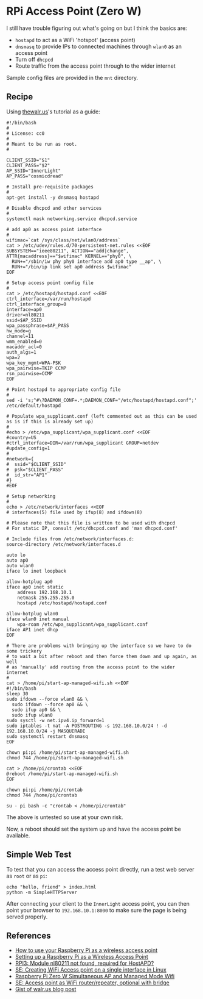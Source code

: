 RPi Access Point (Zero W)
===

I still have trouble figuring out what's going on but I think the
basics are:

* `hostapd` to act as a WiFi 'hotspot' (access point)
* `dnsmasq` to provide IPs to connected machines through `wlan0` as an access point
* Turn off `dhcpcd`
* Route traffic from the access point through to the wider internet

Sample config files are provided in the `mnt` directory.

Recipe
---

Using [thewalr.us](https://blog.thewalr.us/2017/09/26/raspberry-pi-zero-w-simultaneous-ap-and-managed-mode-wifi/)'s tutorial as
a guide:

```
#!/bin/bash
#
# License: cc0
#
# Meant to be run as root.
#

CLIENT_SSID="$1"
CLIENT_PASS="$2"
AP_SSID="InnerLight"
AP_PASS="cosmicdread"

# Install pre-requisite packages
#
apt-get install -y dnsmasq hostapd

# Disable dhcpcd and other services
#
systemctl mask networking.service dhcpcd.service

# add ap0 as access point interface
#
wifimac=`cat /sys/class/net/wlan0/address`
cat > /etc/udev/rules.d/70-persistent-net.rules <<EOF
SUBSYSTEM=="ieee80211", ACTION=="add|change", ATTR{macaddress}=="$wifimac" KERNEL=="phy0", \
  RUN+="/sbin/iw phy phy0 interface add ap0 type __ap", \
  RUN+="/bin/ip link set ap0 address $wifimac"
EOF

# Setup access point config file
#
cat > /etc/hostapd/hostapd.conf <<EOF
ctrl_interface=/var/run/hostapd
ctrl_interface_group=0
interface=ap0
driver=nl80211
ssid=$AP_SSID
wpa_passphrase=$AP_PASS
hw_mode=g
channel=11
wmm_enabled=0
macaddr_acl=0
auth_algs=1
wpa=2
wpa_key_mgmt=WPA-PSK
wpa_pairwise=TKIP CCMP
rsn_pairwise=CCMP
EOF

# Point hostapd to appropriate config file
#
sed -i 's;^#\?DAEMON_CONF=.*;DAEMON_CONF="/etc/hostapd/hostapd.conf";' /etc/default/hostapd

# Populate wpa_supplicant.conf (left commented out as this can be used as is if this is already set up)
#
#echo > /etc/wpa_supplicant/wpa_supplicant.conf <<EOF
#country=US
#ctrl_interface=DIR=/var/run/wpa_supplicant GROUP=netdev
#update_config=1
#
#network={
#  ssid="$CLIENT_SSID"
#  psk="$CLIENT_PASS"
#  id_str="AP1"
#}
#EOF

# Setup networking
#
echo > /etc/network/interfaces <<EOF
# interfaces(5) file used by ifup(8) and ifdown(8)

# Please note that this file is written to be used with dhcpcd
# For static IP, consult /etc/dhcpcd.conf and 'man dhcpcd.conf'

# Include files from /etc/network/interfaces.d:
source-directory /etc/network/interfaces.d

auto lo
auto ap0
auto wlan0
iface lo inet loopback

allow-hotplug ap0
iface ap0 inet static
    address 192.168.10.1
    netmask 255.255.255.0
    hostapd /etc/hostapd/hostapd.conf

allow-hotplug wlan0
iface wlan0 inet manual
    wpa-roam /etc/wpa_supplicant/wpa_supplicant.conf
iface AP1 inet dhcp
EOF

# There are problems with bringing up the interface so we have to do some trickery
# to wait a bit after reboot and then force them down and up again, as well
# as 'manually' add routing from the access point to the wider internet
#
cat > /home/pi/start-ap-managed-wifi.sh <<EOF
#!/bin/bash
sleep 30
sudo ifdown --force wlan0 && \
  sudo ifdown --force ap0 && \
  sudo ifup ap0 && \
  sudo ifup wlan0
sudo sysctl -w net.ipv4.ip_forward=1
sudo iptables -t nat -A POSTROUTING -s 192.168.10.0/24 ! -d 192.168.10.0/24 -j MASQUERADE
sudo systemctl restart dnsmasq
EOF

chown pi:pi /home/pi/start-ap-managed-wifi.sh
chmod 744 /home/pi/start-ap-managed-wifi.sh

cat > /home/pi/crontab <<EOF
@reboot /home/pi/start-ap-managed-wifi.sh
EOF

chown pi:pi /home/pi/crontab
chmod 744 /home/pi/crontab

su - pi bash -c "crontab < /home/pi/crontab"
```

The above is untested so use at your own risk.

Now, a reboot should set the system up and have the access point be available.

Simple Web Test
---

To test that you can access the access point directly, run a test web server as `root` or as `pi`:

```
echo "hello, friend" > index.html
python -m SimpleHTTPServer

```

After connecting your client to the `InnerLight` access point, you can then
point your browser to `192.168.10.1:8000` to make sure the page is being served properly.

References
---

* [How  to use your Raspberry Pi as a wireless access point](http://thepi.io/how-to-use-your-raspberry-pi-as-a-wireless-access-point/)
* [Setting up a Raspberry Pi as a Wireless Access Point](https://www.raspberrypi.org/documentation/configuration/wireless/access-point.md)
* [RPI3: Module nl80211 not found, required for HostAPD?](https://www.raspberrypi.org/forums/viewtopic.php?t=141807)
* [SE: Creating WiFi Access point on a single interface in Linux](https://superuser.com/questions/615664/creating-wifi-access-point-on-a-single-interface-in-linux)
* [Raspberry Pi Zero W Simultaneous AP and Managed Mode Wifi](https://blog.thewalr.us/2017/09/26/raspberry-pi-zero-w-simultaneous-ap-and-managed-mode-wifi/)
* [SE: Access point as WiFi router/repeater, optional with bridge](https://raspberrypi.stackexchange.com/questions/89803/access-point-as-wifi-router-repeater-optional-with-bridge)
* [Gist of walr.us blog post](https://gist.github.com/lukicdarkoo/6b92d182d37d0a10400060d8344f86e4)
